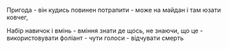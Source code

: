 
Пригода - він кудись повинен потрапити - може на майдан і там юзати ковчег, 

Набір навичок і вмінь - вміння знати де щось, не знаючи, що це
                                     - використовувати фоліант
                                     - чути голоси
                                     - відчувати смерть

